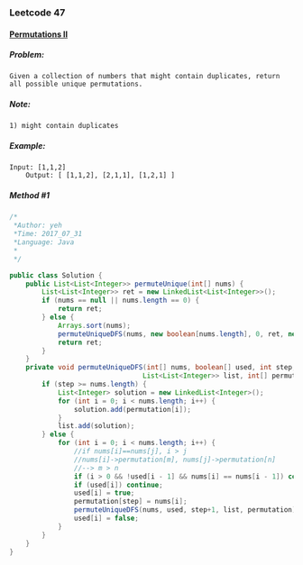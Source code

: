 

### Leetcode 47
#### [Permutations II](https://leetcode.com/problems/permutations-ii)

  

##### ***Problem:***

    Given a collection of numbers that might contain duplicates, return all possible unique permutations.

##### ***Note:***
    1) might contain duplicates
    
    
##### ***Example:***

    Input: [1,1,2]
        Output: [ [1,1,2], [2,1,1], [1,2,1] ]


##### *Method #1*
``` java
/*
 *Author: yeh
 *Time: 2017_07_31
 *Language: Java
 *
 */

public class Solution {
    public List<List<Integer>> permuteUnique(int[] nums) {
        List<List<Integer>> ret = new LinkedList<List<Integer>>();
        if (nums == null || nums.length == 0) {
            return ret;
        } else {
            Arrays.sort(nums);
            permuteUniqueDFS(nums, new boolean[nums.length], 0, ret, new int[nums.length]);
            return ret;
        }
    }
    private void permuteUniqueDFS(int[] nums, boolean[] used, int step,
                                 List<List<Integer>> list, int[] permutation) {
        if (step >= nums.length) {
            List<Integer> solution = new LinkedList<Integer>();
            for (int i = 0; i < nums.length; i++) {
                solution.add(permutation[i]);
            }
            list.add(solution);
        } else {
            for (int i = 0; i < nums.length; i++) {
                //if nums[i]==nums[j], i > j
                //nums[i]->permutation[m], nums[j]->permutation[n]
                //--> m > n
                if (i > 0 && !used[i - 1] && nums[i] == nums[i - 1]) continue;
                if (used[i]) continue;
                used[i] = true;
                permutation[step] = nums[i];
                permuteUniqueDFS(nums, used, step+1, list, permutation);
                used[i] = false;
            }
        }
    }
}

```

